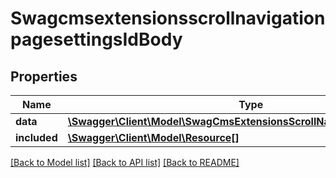 # SwagcmsextensionsscrollnavigationpagesettingsIdBody

## Properties
Name | Type | Description | Notes
------------ | ------------- | ------------- | -------------
**data** | [**\Swagger\Client\Model\SwagCmsExtensionsScrollNavigationPageSettings**](SwagCmsExtensionsScrollNavigationPageSettings.md) |  | [optional] 
**included** | [**\Swagger\Client\Model\Resource[]**](Resource.md) |  | [optional] 

[[Back to Model list]](../../README.md#documentation-for-models) [[Back to API list]](../../README.md#documentation-for-api-endpoints) [[Back to README]](../../README.md)

